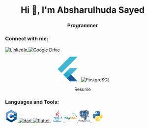 <h1 align="center">Hi 👋, I'm Absharulhuda Sayed</h1>
<h3 align="center">Programmer</h3>

<h3 align="left">Connect with me:</h3>

<a href="https://linkedin.com/in/https://www.linkedin.com/in/absharulhuda-sayed-187227195/" target="_blank">
  <img align="center" src="https://raw.githubusercontent.com/rahuldkjain/github-profile-readme-generator/master/src/images/icons/Social/linked-in-alt.svg" alt="LinkedIn" height="30" width="40" />
</a> 
<a href="https://drive.google.com/file/d/1Q-U9vm2CP08LeGwICc7Et9TIKi21pzrn/view?usp=sharing" target="_blank">
  <img align="center" src="https://www.gstatic.com/images/branding/product/1x/docs_2020q4_48dp.png" alt="Google Drive" height="30" width="40" />
</a> 
</p>

<!-- Align the two images horizontally with "Resume" text below the second one -->
<p align="center">
  <img src="https://raw.githubusercontent.com/devicons/devicon/master/icons/flutter/flutter-original.svg" alt="Flutter" width="80" height="80"/>
  <img src="https://www.vectorlogo.zone/logos/postgresql/postgresql-icon.svg" alt="PostgreSQL" width="80" height="80"/>
</p>
<p align="center">
  Resume
</p>

<h3 align="left">Languages and Tools:</h3>
<p align="left"> <a href="https://www.w3schools.com/cpp/" target="_blank" rel="noreferrer"> <img src="https://raw.githubusercontent.com/devicons/devicon/master/icons/cplusplus/cplusplus-original.svg" alt="cplusplus" width="40" height="40"/> </a> <a href="https://dart.dev" target="_blank" rel="noreferrer"> <img src="https://www.vectorlogo.zone/logos/dartlang/dartlang-icon.svg" alt="dart" width="40" height="40"/> </a> <a href="https://flutter.dev" target="_blank" rel="noreferrer"> <img src="https://www.vectorlogo.zone/logos/flutterio/flutterio-icon.svg" alt="flutter" width="40" height="40"/> </a> <a href="https://www.java.com" target="_blank" rel="noreferrer"> <img src="https://raw.githubusercontent.com/devicons/devicon/master/icons/java/java-original.svg" alt="java" width="40" height="40"/> </a> <a href="https://www.mysql.com/" target="_blank" rel="noreferrer"> <img src="https://raw.githubusercontent.com/devicons/devicon/master/icons/mysql/mysql-original-wordmark.svg" alt="mysql" width="40" height="40"/> </a> <a href="https://www.postgresql.org" target="_blank" rel="noreferrer"> <img src="https://raw.githubusercontent.com/devicons/devicon/master/icons/postgresql/postgresql-original-wordmark.svg" alt="postgresql" width="40" height="40"/> </a> <a href="https://www.python.org" target="_blank" rel="noreferrer"> <img src="https://raw.githubusercontent.com/devicons/devicon/master/icons/python/python-original.svg" alt="python" width="40" height="40"/> </a> </p>
